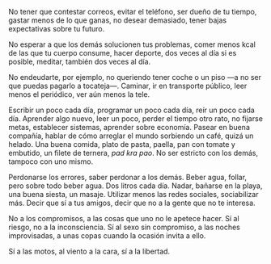 No tener que contestar correos, evitar el teléfono, ser dueño de tu tiempo, gastar menos de lo que ganas, no desear demasiado, tener bajas expectativas sobre tu futuro.

No esperar a que los demás solucionen tus problemas, comer menos kcal de las que tu cuerpo consume, hacer deporte, dos veces al día si es posible, meditar, también dos veces al día.

No endeudarte, por ejemplo, no queriendo tener coche o un piso —a no ser que puedas pagarlo a tocateja—. Caminar, ir en transporte público, leer menos el periódico, ver aún menos la tele. 

Escribir un poco cada día, programar un poco cada día, reír un poco cada día. Aprender algo nuevo, leer un poco, perder el tiempo otro rato, no fijarse metas, establecer sistemas, aprender sobre economía. Pasear en buena compañía, hablar de cómo arreglar el mundo sorbiendo un café, quizá un helado. Una buena comida, plato de pasta, paella, pan con tomate y embutido, un filete de ternera, *pad kra pao*. No ser estricto con los demás, tampoco con uno mismo.

Perdonarse los errores, saber perdonar a los demás. Beber agua, follar, pero sobre todo beber agua. Dos litros cada día. Nadar, bañarse en la playa, una buena siesta, un masaje. Utilizar menos las redes sociales, sociabilizar más. Decir que sí a tus amigos, decir que no a la gente que no te interesa.

No a los compromisos, a las cosas que uno no le apetece hacer. Sí al riesgo, no a la inconsciencia. Sí al sexo sin compromiso, a las noches improvisadas, a unas copas cuando la ocasión invita a ello.

Sí a las motos, al viento a la cara, sí a la libertad.